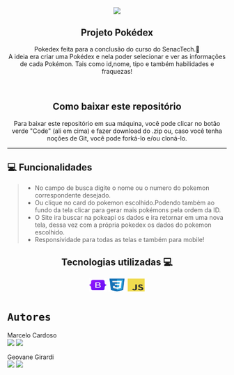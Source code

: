 <p align="center">
 <img width="100px" src="https://cdn-icons-png.flaticon.com/512/188/188942.png" align="center"/>
<h2 align="center"> Projeto Pokédex</h2>
<p align="center">Pokedex feita para a conclusão do curso do SenacTech.🌱 <br>
A ideia era criar uma Pokédex e nela poder selecionar e ver as informações de cada Pokémon.
Tais como id,nome, tipo e também habilidades e fraquezas! </p> <br>




<h2 align="center">Como baixar este repositório</h2>

<p align="center">Para baixar este repositório em sua máquina, você pode clicar no botão verde "Code" (ali em cima) e fazer download do .zip ou, caso você tenha noções de Git, você pode forká-lo e/ou cloná-lo.</p> 

---
## 💻 Funcionalidades

> * No campo de busca digite  o nome ou o numero do pokemon correspondente desejado.
> * Ou clique no card do pokemon escolhido.Podendo também ao fundo da tela clicar para gerar mais pokémons pela ordem da ID.
> * O Site ira buscar na pokeapi os dados e ira retornar em uma nova tela, dessa vez com a própria pokedex os dados do pokemon escolhido.
> * Responsividade para todas as telas e também para mobile!


<h2 align="center"> Tecnologias utilizadas 💻</h2>
<div align="center" style="display: inline_block">
  <img align="center" alt="HTML" height="30" width="40" src="https://raw.githubusercontent.com/devicons/devicon/master/icons/bootstrap/bootstrap-original.svg">
  <img align="center" alt="CSS" height="30" width="40" src="https://raw.githubusercontent.com/devicons/devicon/master/icons/css3/css3-original.svg">
  <img align="center" alt="JS" height="30" width="40" src="https://raw.githubusercontent.com/devicons/devicon/master/icons/javascript/javascript-original.svg">
</div>

# `Autores`

Marcelo Cardoso </br>
<a href="https://www.linkedin.com/in/marcelo-cardoso-0372b385/"><img src="https://img.shields.io/badge/LinkedIn-0077B5?style=for-the-badge&logo=linkedin&logoColor=white"></a> <a href="https://github.com/MarceloBiotto"><img src="https://img.shields.io/badge/GitHub-100000?style=for-the-badge&logo=github&logoColor=white"></a>

Geovane Girardi </br>
<a href="https://www.linkedin.com/in/in/geovane-girard-070915142/"><img src="https://img.shields.io/badge/LinkedIn-0077B5?style=for-the-badge&logo=linkedin&logoColor=white"></a>
<a href="https://github.com/geovanegirard"><img src="https://img.shields.io/badge/GitHub-100000?style=for-the-badge&logo=github&logoColor=white"></a>
